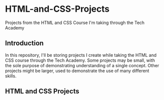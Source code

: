 # HTML-and-CSS-Projects
Projects from the HTML and CSS Course I'm taking through the Tech Academy

## Introduction
In this repository, I'll be storing projects I create while taking the HTML and CSS course through the Tech Academy. Some projects may be small, with the sole purpose of demonstrating understanding of a single concept. Other projects might be larger, used to demonstrate the use of many different skills.


## HTML and CSS Projects
